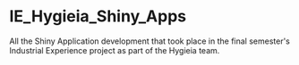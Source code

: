 # IE_Hygieia_Shiny_Apps
All the Shiny Application development that took place in the final semester's Industrial Experience project as part of the Hygieia team.
